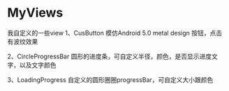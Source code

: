# MyViews
我自定义的一些view
1、CusButton
模仿Android 5.0 metal design 按钮，点击有波纹效果

2、CircleProgressBar
圆形的进度条，可自定义半径，颜色，是否显示进度文字，以及文字颜色

3、LoadingProgress
自定义的圆形圈圈progressBar，可自定义大小跟颜色
